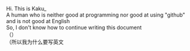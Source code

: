 Hi. This is Kaku_  
A human who is neither good at programming nor good at using "github" and is not good at English  
So, I don't know how to continue writing this document  
（）  
（所以我为什么要写英文

<!--
**GBYUJG/GBYUJG** is a ✨ _special_ ✨ repository because its `README.md` (this file) appears on your GitHub profile.

Here are some ideas to get you started:

- 🔭 I’m currently working on ...
- 🌱 I’m currently learning ...
- 👯 I’m looking to collaborate on ...
- 🤔 I’m looking for help with ...
- 💬 Ask me about ...
- 📫 How to reach me: ...
- 😄 Pronouns: ...
- ⚡ Fun fact: ...
-->
